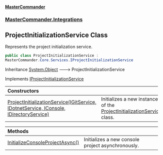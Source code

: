 #### [MasterCommander](MasterCommander.md 'MasterCommander')
### [MasterCommander.Integrations](MasterCommander.Integrations.md 'MasterCommander.Integrations')

## ProjectInitializationService Class

Represents the project initialization service.

```csharp
public class ProjectInitializationService :
MasterCommander.Core.Services.IProjectInitializationService
```

Inheritance [System.Object](https://docs.microsoft.com/en-us/dotnet/api/System.Object 'System.Object') &#129106; ProjectInitializationService

Implements [IProjectInitializationService](IProjectInitializationService.md 'MasterCommander.Core.Services.IProjectInitializationService')

| Constructors | |
| :--- | :--- |
| [ProjectInitializationService(IGitService, IDotnetService, IConsole, IDirectoryService)](ProjectInitializationService.ProjectInitializationService(IGitService,IDotnetService,IConsole,IDirectoryService).md 'MasterCommander.Integrations.ProjectInitializationService.ProjectInitializationService(MasterCommander.Commanders.Git.IGitService, MasterCommander.Commanders.Dotnet.IDotnetService, MasterCommander.Core.Display.IConsole, MasterCommander.Core.Services.IDirectoryService)') | Initializes a new instance of the [ProjectInitializationService](ProjectInitializationService.md 'MasterCommander.Integrations.ProjectInitializationService') class. |

| Methods | |
| :--- | :--- |
| [InitializeConsoleProjectAsync()](ProjectInitializationService.InitializeConsoleProjectAsync().md 'MasterCommander.Integrations.ProjectInitializationService.InitializeConsoleProjectAsync()') | Initializes a new console project asynchronously. |
